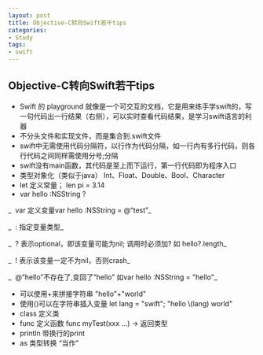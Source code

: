 ```yaml
---
layout: post
title: Objective-C转向Swift若干tips
categories:
- Study
tags:
- swift 
---
```


## Objective-C转向Swift若干tips

- Swift 的 playground 就像是一个可交互的文档，它是用来练手学swift的，写一句代码出一行结果（右侧），可以实时查看代码结果，是学习swift语言的利器
- 不分头文件和实现文件，而是集合到.swift文件
- swift中无需使用代码分隔符，以行作为代码分隔，如一行内有多行代码，则各行代码之间同样需使用分号;分隔
- swift没有main函数，其代码是至上而下运行，第一行代码即为程序入口
- 类型对象化（类似于java） Int、Float、Double、Bool、Character
- let 定义常量； len pi = 3.14
- var hello :NSString ?

_                 var 定义变量var hello :NSString = @“test”_

_ 	: 指定变量类型_

_ 	? 表示optional，即该变量可能为nil; 调用时必须加? 如 hello?.length_

_ 	! 表示该变量一定不为nil，否则crash_

_ 	@”hello”不存在了,变回了”hello” 如var hello :NSString = "hello"_

- 可以使用+来拼接字符串 "hello"+"world"
- 使用()可以在字符串插入变量 let lang = "swift"; "hello \\(lang) world"
- class 定义类
- func 定义函数
	func myTest(xxx …) -\> 返回类型
- println 带换行的print
- as 类型转换 “当作”

